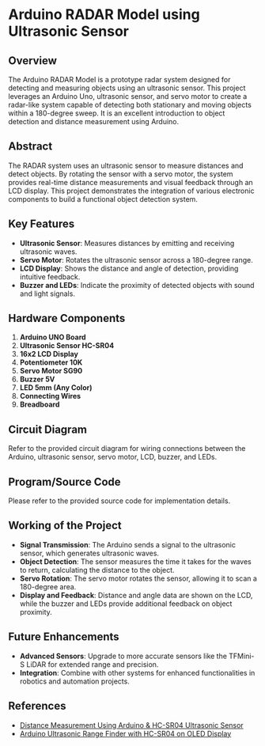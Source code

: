 # Arduino RADAR Model using Ultrasonic Sensor

## Overview
The Arduino RADAR Model is a prototype radar system designed for detecting and measuring objects using an ultrasonic sensor. This project leverages an Arduino Uno, ultrasonic sensor, and servo motor to create a radar-like system capable of detecting both stationary and moving objects within a 180-degree sweep. It is an excellent introduction to object detection and distance measurement using Arduino.

## Abstract
The RADAR system uses an ultrasonic sensor to measure distances and detect objects. By rotating the sensor with a servo motor, the system provides real-time distance measurements and visual feedback through an LCD display. This project demonstrates the integration of various electronic components to build a functional object detection system.

## Key Features
- **Ultrasonic Sensor**: Measures distances by emitting and receiving ultrasonic waves.
- **Servo Motor**: Rotates the ultrasonic sensor across a 180-degree range.
- **LCD Display**: Shows the distance and angle of detection, providing intuitive feedback.
- **Buzzer and LEDs**: Indicate the proximity of detected objects with sound and light signals.

## Hardware Components
1. **Arduino UNO Board**
2. **Ultrasonic Sensor HC-SR04**
3. **16x2 LCD Display**
4. **Potentiometer 10K**
5. **Servo Motor SG90**
6. **Buzzer 5V**
7. **LED 5mm (Any Color)**
8. **Connecting Wires**
9. **Breadboard**

## Circuit Diagram
Refer to the provided circuit diagram for wiring connections between the Arduino, ultrasonic sensor, servo motor, LCD, buzzer, and LEDs.

## Program/Source Code
Please refer to the provided source code for implementation details.

## Working of the Project
- **Signal Transmission**: The Arduino sends a signal to the ultrasonic sensor, which generates ultrasonic waves.
- **Object Detection**: The sensor measures the time it takes for the waves to return, calculating the distance to the object.
- **Servo Rotation**: The servo motor rotates the sensor, allowing it to scan a 180-degree area.
- **Display and Feedback**: Distance and angle data are shown on the LCD, while the buzzer and LEDs provide additional feedback on object proximity.

## Future Enhancements
- **Advanced Sensors**: Upgrade to more accurate sensors like the TFMini-S LiDAR for extended range and precision.
- **Integration**: Combine with other systems for enhanced functionalities in robotics and automation projects.

## References
- [Distance Measurement Using Arduino & HC-SR04 Ultrasonic Sensor](#)
- [Arduino Ultrasonic Range Finder with HC-SR04 on OLED Display](#)
